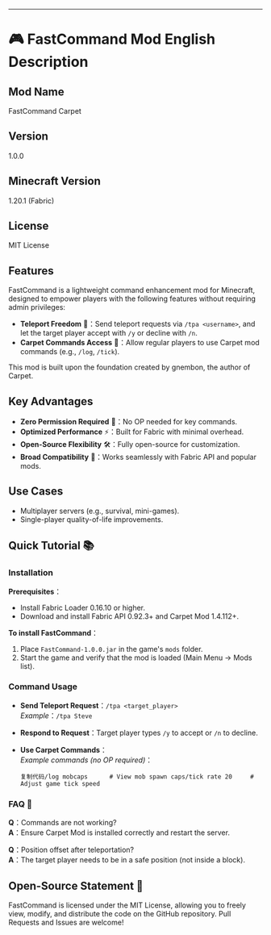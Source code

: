 

---

# 🎮 FastCommand Mod English Description

## Mod Name

FastCommand Carpet

## Version

1.0.0

## Minecraft Version

1.20.1 (Fabric)

## License

MIT License

## Features

FastCommand is a lightweight command enhancement mod for Minecraft, designed to empower players with the following features without requiring admin privileges:

- **Teleport Freedom** 🚀：Send teleport requests via `/tpa <username>`, and let the target player accept with `/y` or decline with `/n`.
- **Carpet Commands Access** 🔧：Allow regular players to use Carpet mod commands (e.g., `/log`, `/tick`).

This mod is built upon the foundation created by gnembon, the author of Carpet.

## Key Advantages

- **Zero Permission Required** 🚀：No OP needed for key commands.
- **Optimized Performance** ⚡：Built for Fabric with minimal overhead.
- **Open-Source Flexibility** 🛠️：Fully open-source for customization.
- **Broad Compatibility** 🧩：Works seamlessly with Fabric API and popular mods.

## Use Cases

- Multiplayer servers (e.g., survival, mini-games).
- Single-player quality-of-life improvements.

## Quick Tutorial 📚

### Installation

**Prerequisites**：

- Install Fabric Loader 0.16.10 or higher.
- Download and install Fabric API 0.92.3+ and Carpet Mod 1.4.112+.

**To install FastCommand**：

1. Place `FastCommand-1.0.0.jar` in the game's `mods` folder.
2. Start the game and verify that the mod is loaded (Main Menu → Mods list).

### Command Usage

- **Send Teleport Request**：`/tpa <target_player>`  
    _Example_：`/tpa Steve`
- **Respond to Request**：Target player types `/y` to accept or `/n` to decline.
- **Use Carpet Commands**：  
    _Example commands (no OP required)_：
    
    ```
    复制代码/log mobcaps      # View mob spawn caps/tick rate 20     # Adjust game tick speed
    ```
    

### FAQ 🤔

**Q**：Commands are not working?  
**A**：Ensure Carpet Mod is installed correctly and restart the server.

**Q**：Position offset after teleportation?  
**A**：The target player needs to be in a safe position (not inside a block).

## Open-Source Statement 📜

FastCommand is licensed under the MIT License, allowing you to freely view, modify, and distribute the code on the GitHub repository. Pull Requests and Issues are welcome!
